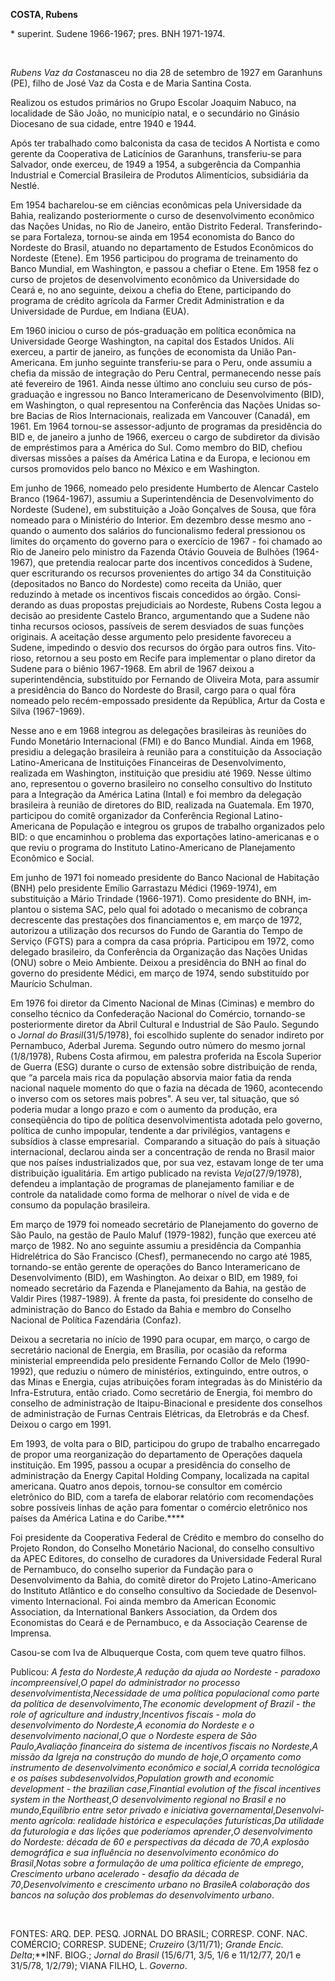 **COSTA, Rubens**

\* superint. Sudene 1966-1967; pres. BNH 1971-1974.

 

*Rubens Vaz da Costa*nasceu no dia 28 de setembro de 1927 em Garanhuns
(PE), filho de José Vaz da Costa e de Maria Santina Costa.

Realizou os estudos primários no Grupo Escolar Joaquim Nabuco, na
localidade de São João, no município natal, e o secun­dário no Ginásio
Diocesano de sua cidade, entre 1940 e 1944.

Após ter trabalhado como balconista da casa de tecidos A Nortista e como
gerente da Cooperativa de Laticínios de Garanhuns, transferiu-se para
Salvador, onde exerceu, de 1949 a 1954, a subgerência da Companhia
Industrial e Comercial Brasileira de Produtos Alimentícios, subsidiária
da Nestlé.

Em 1954 bacharelou-se em ciências econô­micas pela Universidade da
Bahia, realizando posteriormente o curso de desenvolvimento econômico
das Nações Unidas, no Rio de Ja­neiro, então Distrito Federal.
Transferindo-se para Fortaleza, tornou-se ainda em 1954 eco­nomista do
Banco do Nordeste do Brasil, atuando no departamento de Estudos
Econômicos do Nordeste (Etene). Em 1956 participou do programa de
treinamento do Banco Mundial, em Washington, e passou a chefiar o Etene.
Em 1958 fez o curso de pro­jetos de desenvolvimento econômico da
Uni­versidade do Ceará e, no ano seguinte, deixou a chefia do Etene,
participando do programa de crédito agrícola da Farmer Credit
Adminis­tration e da Universidade de Purdue, em In­diana (EUA).

Em 1960 iniciou o curso de pós-graduação em política econômica na
Universidade Geor­ge Washington, na capital dos Estados Unidos. Ali
exerceu, a partir de janeiro, as funções de economista da União
Pan-Americana. Em junho seguinte transferiu-se para o Peru, onde assumiu
a chefia da missão de integração do Peru Central, permanecendo nesse
país até fevereiro de 1961. Ainda nesse último ano concluiu seu curso de
pós-graduação e ingres­sou no Banco Interamericano de Desenvolvi­mento
(BID), em Washington, o qual repre­sentou na Conferência das Nações
Unidas so­bre Bacias de Rios Internacionais, realizada em Vancouver
(Canadá), em 1961. Em 1964 tornou-se assessor-adjunto de programas da
presidência do BID e, de janeiro a junho de 1966, exerceu o cargo de
subdiretor da divisão de emprés­timos para a América do Sul. Co­mo
membro do BID, chefiou diversas missões a países da América Latina e da
Europa, e le­cionou em cursos promovidos pelo banco no México e em
Washington.

Em junho de 1966, nomeado pelo presi­dente Humberto de Alencar Castelo
Branco (1964-1967), assumiu a Superintendência de Desenvolvimento do
Nordeste (Sudene), em substituição a João Gonçalves de Sousa, que fôra
nomeado para o Ministério do Interior. Em dezembro desse mesmo ano -
quando o aumento dos salários do funcionalismo federal pressionou os
limites do orçamento do gover­no para o exercício de 1967 - foi chamado
ao Rio de Janeiro pelo ministro da Fazenda Otá­vio Gouveia de Bulhões
(1964-1967), que pre­tendia realocar parte dos incentivos concedi­dos à
Sudene, quer escriturando os recursos provenientes do artigo 34 da
Constituição (depositados no Banco do Nordeste) como re­ceita da União,
quer reduzindo à metade os incentivos fiscais concedidos ao órgão.
Consi­derando as duas propostas prejudiciais ao Nor­deste, Rubens Costa
legou a decisão ao presi­dente Castelo Branco, argumentando que a Sudene
não tinha recursos ociosos, passíveis de serem desviados de suas funções
originais. A aceitação desse argumento pelo presi­dente favoreceu a
Sudene, impedindo o desvio dos recursos do órgão para outros fins.
Vito­rioso, retornou a seu posto em Recife para implementar o plano
diretor da Sudene para o biênio 1967-1968. Em abril de 1967 deixou a
superintendência, substituído por Fernando de Oliveira Mota, para
assumir a presidência do Banco do Nordeste do Brasil, cargo para o qual
fôra nomeado pelo recém-empossado presidente da República, Artur da
Costa e Silva (1967-1969).

Nesse ano e em 1968 integrou as delega­ções brasileiras às reuniões do
Fundo Mone­tário Internacional (FMI) e do Banco Mun­dial. Ainda em 1968,
presidiu a delegação bra­sileira à reunião para a constituição da
Asso­ciação Latino-Americana de Instituições Fi­nanceiras de
Desenvolvimento, realizada em Washington, instituição que presidiu até
1969. Nesse último ano, representou o governo bra­sileiro no conselho
consultivo do Instituto pa­ra a Integração da América Latina (Intal) e
foi membro da delegação brasileira à reunião de diretores do BID,
realizada na Guatemala. Em 1970, participou do comitê organizador da
Conferência Regional Latino-Americana de População e integrou os grupos
de trabalho or­ganizados pelo BID: o que encaminhou o proble­ma das
exportações latino-americanas e o que reviu o programa do Ins­tituto
Latino-Americano de Planejamento Econômico e Social.

Em junho de 1971 foi nomeado presidente do Banco Nacional de Habitação
(BNH) pelo presidente Emílio Garrastazu Médici (1969­-1974), em
substituição a Mário Trindade (1966-1971). Como presidente do BNH,
im­plantou o sistema SAC, pelo qual foi adota­do o mecanismo de cobrança
decrescente das prestações dos financiamentos e, em março de 1972,
autorizou a utilização dos recursos do Fundo de Garantia do Tempo de
Serviço (FGTS) para a compra da casa própria. Parti­cipou em 1972, como
delegado brasileiro, da Conferência da Organização das Nações Uni­das
(ONU) sobre o Meio Ambiente. Deixou a presidência do BNH ao final do
governo do presidente Médici, em março de 1974, sendo substituído por
Maurício Schulman.

Em 1976 foi diretor da Cimento Nacional de Minas (Ciminas) e membro do
conselho técnico da Confederação Nacional do Comér­cio, tornando-se
posteriormente diretor da Abril Cultural e Industrial de São Paulo.
Se­gundo o *Jornal do Brasil*(31/5/1978), foi es­colhido suplente do
senador indireto por Pernambuco, Aderbal Jurema. Segundo outro número do
mesmo jornal (1/8/1978), Rubens Costa afirmou, em palestra proferida na
Esco­la Superior de Guerra (ESG) durante o curso de extensão sobre
distribuição de renda, que “a parcela mais rica da população absorvia
maior fatia da renda nacional naquele momen­to do que o fazia na década
de 1960, aconte­cendo o inverso com os setores mais pobres". A seu ver,
tal situação, que só poderia mudar a longo prazo e com o aumento da
produção, era conseqüência do tipo de política desenvolvimentista
adotada pelo governo, política de cunho impopular, tendente a dar
privilégios, vantagens e subsídios à classe empresarial.  Comparando a
situação do país à situação in­ternacional, declarou ainda ser a
concentração de renda no Brasil maior que nos países indus­trializados
que, por sua vez, estavam longe de ter uma distribuição igualitária. Em
ar­tigo publicado na revista *Veja*(27/9/1978), defendeu a implantação
de programas de pla­nejamento familiar e de controle da natalida­de como
forma de melhorar o nível de vida e de consumo da população brasileira.

Em março de 1979 foi nomeado secretá­rio de Planejamento do governo de
São Pau­lo, na gestão de Paulo Maluf (1979-1982), função que exerceu até
março de 1982. No ano seguinte assumiu a presidência da Companhia
Hidrelétrica do São Francisco (Chesf), permanecendo no cargo até 1985,
tornando-se então gerente de operações do Banco Interamericano de
Desenvolvimento (BID), em Washington. Ao deixar o BID, em 1989, foi
nomeado secretário da Fazenda e Planejamento da Bahia, na gestão de
Valdir Pires (1987-1989). À frente da pasta, foi presidente do conselho
de administração do Banco do Estado da Bahia e membro do Conselho
Nacional de Política Fazendária (Confaz).

Deixou a secretaria no início de 1990 para ocupar, em março, o cargo de 
secretário nacional de Energia, em Brasília, por ocasião da reforma
ministerial empreendida pelo presidente Fernando Collor de Melo
(1990-1992), que reduziu o número de ministérios, extinguindo, entre
outros, o das Minas e Energia, cujas atribuições foram integradas às do
Ministério da Infra-Estrutura, então criado. Como secretário de Energia,
foi membro do conselho de administração de Itaipu-Binacional e
presidente dos conselhos de administração de Furnas Centrais Elétricas,
da Eletrobrás e da Chesf. Deixou o cargo em 1991.

Em 1993, de volta para o BID, participou do grupo de trabalho
encarregado de propor uma reorganização do departamento de Operações
daquela instituição. Em 1995, passou a ocupar a presidência do conselho
de administração da Energy Capital Holding Company, localizada na
capital americana. Quatro anos depois, tornou-se consultor em comércio
eletrônico do BID, com a tarefa de elaborar relatório com recomendações
sobre possíveis linhas de ação para fomentar o comércio eletrônico nos
países da América Latina e do Caribe.****

Foi presidente da Cooperativa Federal de Crédito e membro do conselho do
Projeto Rondon, do Conselho Monetário Nacional, do conselho consultivo
da APEC Editores, do conselho de curadores da Universidade Fede­ral
Rural de Pernambuco, do conselho supe­rior da Fundação para o
Desenvolvimento da Bahia, do comitê diretor do Projeto Latino­-Americano
do Instituto Atlântico e do con­selho consultivo da Sociedade de
Desenvol­vimento Internacional. Foi ainda membro da American Economic
Association, da Interna­tional Bankers Association, da Ordem dos
Economistas do Ceará e de Pernambuco, e da Associação Cearense de
Imprensa.

Casou-se com Iva de Albuquerque Costa, com quem teve quatro filhos.

Publicou: *A festa do Nordeste*,*A redução* *da ajuda ao Nordeste -
paradoxo incompre*­*ensível*,*O papel do administrador no proces*­*so
desenvolvimentista*,*Necessidade de uma* *política populacional como
parte da política* *de desenvolvimento*,*The economic deve*­*lopment of
Brazil - the role of agriculture* *and industry*,*Incentivos fiscais -
mola do* *desenvolvimento do Nordeste*,*A economia do* *Nordeste e o
desenvolvimento nacional*,*O que* *o Nordeste espera de São
Paulo*,*Avaliação fi*­*nanceira do sistema de incentivos fiscais no*
*Nordeste*,*A missão da Igreja na construção* *do mundo de hoje*,*O
orçamento como instru*­*mento de desenvolvimento econômico e
so*­*cial*,*A corrida tecnológica e os países
subdesenvolvidos*,*Population growth and economic* *development - the
brazilian case*,*Finantial* *evolution of the fiscal incentives system
in the* *Northeast*,*O desenvolvimento regional no* *Brasil e no
mundo*,*Equilíbrio entre setor pri*­*vado e iniciativa
governamental*,*Desenvolvi*­*mento agrícola: realidade histórica e
especula*­*ções futurísticas*,*Da utilidade da futurologia* *e das
lições que poderíamos aprender*,*O de*­*senvolvimento do Nordeste:
década de 60 e* *perspectivas da década de 70*,*A explosão demográfica e
sua influência no desenvolvimen*­*to econômico do Brasil*,*Notas sobre a
formu*­*lação de uma política eficiente de emprego*, *Crescimento urbano
acelerado - desafio da* *década de 70*,*Desenvolvimento e crescimento*
*urbano no Brasil*e*A colaboração dos bancos* *na solução dos problemas
do desenvolvimento* *urbano*.

 

FONTES: ARQ. DEP. PESQ. JORNAL DO BRASIL; CORRESP. CONF. NAC. 
COMÉR­CIO; CORRESP. SUDENE; *Cruzeiro* (3/11/71); *Grande Encic.
Delta*;**INF. BIOG.; *Jornal do Brasil* (15/6/71, 3/5, 1/6 e 11/12/77,
20/1 e 31/5/78, 1/2/79); VIANA FILHO, L. *Governo*.
